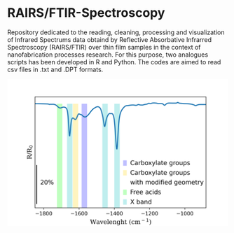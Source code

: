 # RAIRS/FTIR-Spectroscopy

Repository dedicated to the reading, cleaning, processing and visualization of Infrared Spectrums data obtaind by Reflective Absorbative Infrarred Spectroscopy (RAIRS/FTIR) over thin film samples in the context of nanofabrication processes research. For this purpose, two analogues scripts has been developed in R and Python. The codes are aimed to read csv files in .txt and .DPT formats.


![alt text](https://github.com/renecartaya/IR-Spectroscopy/blob/main/Plots/RAIRS_model_py.png)

